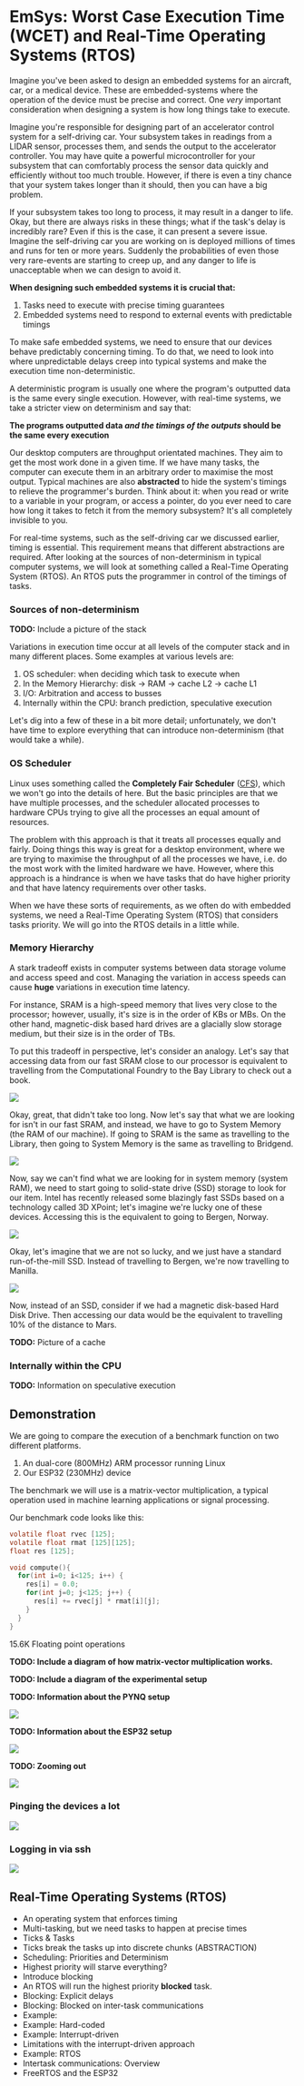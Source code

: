# EmSys: Worst Case Execution Time (WCET) and Real-Time Operating Systems (RTOS)

Imagine you've been asked to design an embedded systems for an aircraft, car, or a medical device.
These are embedded-systems where the operation of the device must be precise and correct.
One _very_ important consideration when designing a system is how long things take to execute.

Imagine you're responsible for designing part of an accelerator control system for a self-driving car. Your subsystem takes in readings from a LIDAR sensor, processes them, and sends the output to the accelerator controller. You may have quite a powerful microcontroller for your subsystem that can comfortably process the sensor data quickly and efficiently without too much trouble. However, if there is even a tiny chance that your system takes longer than it should, then you can have a big problem.

If your subsystem takes too long to process, it may result in a danger to life. Okay, but there are always risks in these things; what if the task's delay is incredibly rare? Even if this is the case, it can present a severe issue. Imagine the self-driving car you are working on is deployed millions of times and runs for ten or more years. Suddenly the probabilities of even those very rare-events are starting to creep up, and any danger to life is unacceptable when we can design to avoid it.

__When designing such embedded systems it is crucial that:__

1. Tasks need to execute with precise timing guarantees
2. Embedded systems need to respond to external events with predictable timings

To make safe embedded systems, we need to ensure that our devices behave predictably concerning timing. To do that, we need to look into where unpredictable delays creep into typical systems and make the execution time non-deterministic.

A deterministic program is usually one where the program's outputted data is the same every single execution. However, with real-time systems, we take a stricter view on determinism and say that:

__The programs outputted data _and the timings of the outputs_ should be the same every execution__

Our desktop computers are throughput orientated machines. They aim to get the most work done in a given time. If we have many tasks, the computer can execute them in an arbitrary order to maximise the most output. Typical machines are also __abstracted__ to hide the system's timings to relieve the programmer's burden. Think about it: when you read or write to a variable in your program, or access a pointer, do you ever need to care how long it takes to fetch it from the memory subsystem? It's all completely invisible to you.

For real-time systems, such as the self-driving car we discussed earlier, timing is essential. This requirement means that different abstractions are required. After looking at the sources of non-determinism in typical computer systems, we will look at something called a Real-Time Operating System (RTOS). An RTOS puts the programmer in control of the timings of tasks.

### Sources of non-determinism

__TODO:__ Include a picture of the stack

Variations in execution time occur at all levels of the computer stack and in many different places. Some examples at various levels are:

1. OS scheduler: when deciding which task to execute when
4. In the Memory Hierarchy: disk -> RAM -> cache L2 -> cache L1
3. I/O: Arbitration and access to busses
5. Internally within the CPU: branch prediction, speculative execution

Let's dig into a few of these in a bit more detail; unfortunately, we don't have time to explore everything that can introduce non-determinism (that would take a while).

### OS Scheduler

Linux uses something called the __Completely Fair Scheduler__ ([CFS](https://en.wikipedia.org/wiki/Completely_Fair_Scheduler)), which we won't go into the details of here. But the basic principles are that we have multiple processes, and the scheduler allocated processes to hardware CPUs trying to give all the processes an equal amount of resources.

The problem with this approach is that it treats all processes equally and fairly. Doing things this way is great for a desktop environment, where we are trying to maximise the throughput of all the processes we have, i.e. do the most work with the limited hardware we have. However, where this approach is a hindrance is when we have tasks that do have higher priority and that have latency requirements over other tasks. 

When we have these sorts of requirements, as we often do with embedded systems, we need a Real-Time Operating System (RTOS) that considers tasks priority. We will go into the RTOS details in a little while.

### Memory Hierarchy

A stark tradeoff exists in computer systems between data storage volume and access speed and cost. Managing the variation in access speeds can cause __huge__ variations in execution time latency.

For instance, SRAM is a high-speed memory that lives very close to the processor; however, usually, it's size is in the order of KBs or MBs. On the other hand, magnetic-disk based hard drives are a glacially slow storage medium, but their size is in the order of TBs.

To put this tradeoff in perspective, let's consider an analogy. Let's say that accessing data from our fast SRAM close to our processor is equivalent to travelling from the Computational Foundry to the Bay Library to check out a book.

![](imgs/CoFo_2_library_small.png)

Okay, great, that didn't take too long. Now let's say that what we are looking for isn't in our fast SRAM, and instead, we have to go to System Memory (the RAM of our machine). If going to SRAM is the same as travelling to the Library, then going to System Memory is the same as travelling to Bridgend.

![](imgs/CoFo_2_Bridgend_small.png)

Now, say we can't find what we are looking for in system memory (system RAM), we need to start going to solid-state drive (SSD) storage to look for our item. Intel has recently released some blazingly fast SSDs based on a technology called 3D XPoint; let's imagine we're lucky one of these devices. Accessing this is the equivalent to going to Bergen, Norway.

![](imgs/CoFo_2_Bergen_small.png)

Okay, let's imagine that we are not so lucky, and we just have a standard run-of-the-mill SSD. Instead of travelling to Bergen, we're now travelling to Manilla.

![](imgs/CoFo_2_Manilla_small.png)

Now, instead of an SSD, consider if we had a magnetic disk-based Hard Disk Drive. Then accessing our data would be the equivalent to travelling 10% of the distance to Mars.

__TODO:__ Picture of a cache

### Internally within the CPU

__TODO:__ Information on speculative execution

## Demonstration

We are going to compare the execution of a benchmark function on two different platforms.

1. An dual-core (800MHz) ARM processor running Linux
2. Our ESP32 (230MHz) device                    

The benchmark we will use is a matrix-vector multiplication, a typical operation used in machine learning applications or signal processing. 

Our benchmark code looks like this:

```C
volatile float rvec [125];
volatile float rmat [125][125];
float res [125];

void compute(){
  for(int i=0; i<125; i++) {
    res[i] = 0.0;
    for(int j=0; j<125; j++) {
      res[i] += rvec[j] * rmat[i][j];    
    }
  }
}
```

15.6K Floating point operations

__TODO: Include a diagram of how matrix-vector multiplication works.__

__TODO: Include a diagram of the experimental setup__

__TODO: Information about the PYNQ setup__

![](imgs/pynq_wcet_base.gif)

__TODO: Information about the ESP32 setup__

![](imgs/wcet.gif)

__TODO: Zooming out__

![](imgs/wcet_zooming_out.gif)

### Pinging the devices a lot

![](imgs/wcet-ddos.gif)

### Logging in via ssh

![](imgs/wcet-pynq-ssh.gif)

## Real-Time Operating Systems (RTOS)

* An operating system that enforces timing
* Multi-tasking, but we need tasks to happen at precise times
* Ticks & Tasks
* Ticks break the tasks up into discrete chunks (ABSTRACTION)
* Scheduling: Priorities and Determinism
* Highest priority will starve everything?
* Introduce blocking
* An RTOS will run the highest priority __blocked__ task.
* Blocking: Explicit delays
* Blocking: Blocked on inter-task communications
* Example:
* Example: Hard-coded
* Example: Interrupt-driven
* Limitations with the interrupt-driven approach
* Example: RTOS
* Intertask communications: Overview
* FreeRTOS and the ESP32

